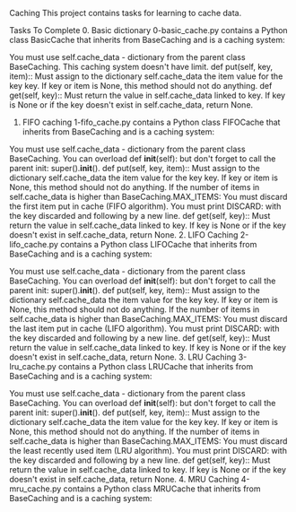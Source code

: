 Caching
This project contains tasks for learning to cache data.

Tasks To Complete
 0. Basic dictionary
0-basic_cache.py contains a Python class BasicCache that inherits from BaseCaching and is a caching system:

You must use self.cache_data - dictionary from the parent class BaseCaching.
This caching system doesn't have limit.
def put(self, key, item)::
Must assign to the dictionary self.cache_data the item value for the key key.
If key or item is None, this method should not do anything.
def get(self, key)::
Must return the value in self.cache_data linked to key.
If key is None or if the key doesn't exist in self.cache_data, return None.
 1. FIFO caching
1-fifo_cache.py contains a Python class FIFOCache that inherits from BaseCaching and is a caching system:

You must use self.cache_data - dictionary from the parent class BaseCaching.
You can overload def __init__(self): but don't forget to call the parent init: super().__init__().
def put(self, key, item)::
Must assign to the dictionary self.cache_data the item value for the key key.
If key or item is None, this method should not do anything.
If the number of items in self.cache_data is higher than BaseCaching.MAX_ITEMS:
You must discard the first item put in cache (FIFO algorithm).
You must print DISCARD:  with the key discarded and following by a new line.
def get(self, key)::
Must return the value in self.cache_data linked to key.
If key is None or if the key doesn't exist in self.cache_data, return None.
 2. LIFO Caching
2-lifo_cache.py contains a Python class LIFOCache that inherits from BaseCaching and is a caching system:

You must use self.cache_data - dictionary from the parent class BaseCaching.
You can overload def __init__(self): but don't forget to call the parent init: super().__init__().
def put(self, key, item)::
Must assign to the dictionary self.cache_data the item value for the key key.
If key or item is None, this method should not do anything.
If the number of items in self.cache_data is higher than BaseCaching.MAX_ITEMS:
You must discard the last item put in cache (LIFO algorithm).
You must print DISCARD:  with the key discarded and following by a new line.
def get(self, key)::
Must return the value in self.cache_data linked to key.
If key is None or if the key doesn't exist in self.cache_data, return None.
 3. LRU Caching
3-lru_cache.py contains a Python class LRUCache that inherits from BaseCaching and is a caching system:

You must use self.cache_data - dictionary from the parent class BaseCaching.
You can overload def __init__(self): but don't forget to call the parent init: super().__init__().
def put(self, key, item)::
Must assign to the dictionary self.cache_data the item value for the key key.
If key or item is None, this method should not do anything.
If the number of items in self.cache_data is higher than BaseCaching.MAX_ITEMS:
You must discard the least recently used item (LRU algorithm).
You must print DISCARD:  with the key discarded and following by a new line.
def get(self, key)::
Must return the value in self.cache_data linked to key.
If key is None or if the key doesn't exist in self.cache_data, return None.
 4. MRU Caching
4-mru_cache.py contains a Python class MRUCache that inherits from BaseCaching and is a caching system:


